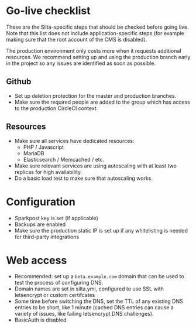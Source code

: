 
# Go-live checklist

These are the Silta-specific steps that should be checked before going live.
Note that this list does not include application-specific steps
(for example making sure that the root account of the CMS is disabled).

The production environment only costs more when it requests additional resources.
We recommend setting up and using the production branch early in the project so any issues are
identified as soon as possible.

## Github
- Set up deletion protection for the master and production branches.
- Make sure the required people are added to the group which has access to the production CircleCI context.

## Resources
- Make sure all services have dedicated resources:
  - PHP / Javascript
  - MariaDB
  - Elasticsearch / Memcached / etc.
- Make sure relevant services are using autoscaling with at least two replicas
  for high availability.
- Do a basic load test to make sure that autoscaling works.

# Configuration
- Sparkpost key is set (if applicable)
- Backups are enabled
- Make sure the production static IP is set up if any whitelisting is needed for third-party integrations

# Web access
- Recommended: set up a `beta.example.com` domain that can be used to test the process of configuring DNS.
- Domain names are set in silta.yml, configured to use SSL with letsencrypt or custom certifcates
- Some time before switching the DNS, set the TTL of any existing DNS entries to be short, like 1 minute (cached DNS
entries can cause a variety of issues, like failing letsencrypt DNS challenges).
- BasicAuth is disabled
